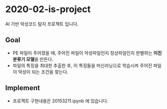 # 2020-02-is-project
AI 기반 악성코드 탐지 프로젝트 입니다.

## Goal
* PE 파일이 주어졌을 때, 주어진 파일이 악성파일인지 정상파일인지 판별하는 **이진 분류기 모델**을 만든다.
* 파일의 특징을 최대한 추출한 후, 이 특징들을 머신러닝으로 학습시켜 주어진 파일이 악성이 되는 조건을 찾는다.

## Implement
* 프로젝트 구현내용은 20153211.ipynb 에 있습니다.
